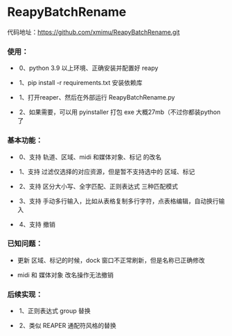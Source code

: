 # ReapyBatchRename

代码地址：https://github.com/xmimu/ReapyBatchRename.git



### 使用：

- ​	0、python 3.9 以上环境、正确安装并配置好 reapy

- ​	1、pip install -r requirements.txt 安装依赖库

- ​	1、打开reaper、然后在外部运行 ReapyBatchRename.py

- ​	2、如果需要，可以用 pyinstaller 打包 exe 大概27mb（不过你都装python了

  

### 基本功能：

- ​	0、支持 轨道、区域、midi 和媒体对象、标记 的改名

- ​	1、支持 过滤仅选择的对应资源，但是暂不支持选中的 区域、标记

- ​	2、支持 区分大小写、全字匹配、正则表达式 三种匹配模式

- ​	3、支持 手动多行输入，比如从表格复制多行字符，点表格编辑，自动换行输入

- ​	4、支持 撤销



### 已知问题：

- 更新 区域、标记的时候，dock 窗口不正常刷新，但是名称已正确修改

- midi 和 媒体对象 改名操作无法撤销

  

### 后续实现：

- ​	1、正则表达式 group 替换

- ​	2、类似 REAPER 通配符风格的替换
